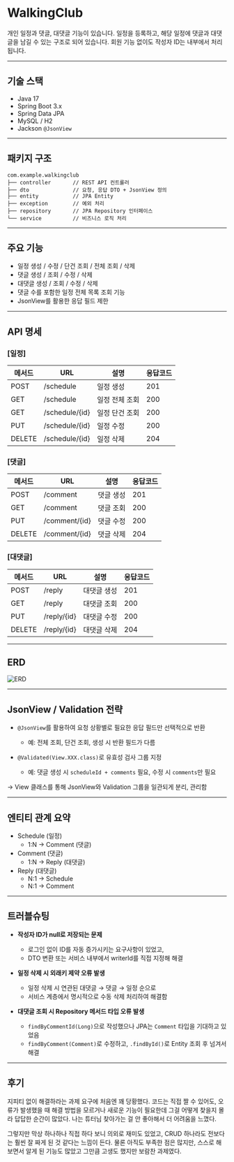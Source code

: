 # WalkingClub

개인 일정과 댓글, 대댓글 기능이 있습니다.
일정을 등록하고, 해당 일정에 댓글과 대댓글을 남길 수 있는 구조로 되어 있습니다.
회원 기능 없이도 작성자 ID는 내부에서 처리됩니다.

---

## 기술 스택

- Java 17
- Spring Boot 3.x
- Spring Data JPA
- MySQL / H2
- Jackson `@JsonView`

---

## 패키지 구조


```
com.example.walkingclub
├── controller       // REST API 컨트롤러
├── dto              // 요청, 응답 DTO + JsonView 정의
├── entity           // JPA Entity
├── exception        // 예외 처리
├── repository       // JPA Repository 인터페이스
└── service          // 비즈니스 로직 처리
```

---

## 주요 기능

- 일정 생성 / 수정 / 단건 조회 / 전체 조회 / 삭제
- 댓글 생성 / 조회 / 수정 / 삭제
- 대댓글 생성 / 조회 / 수정 / 삭제
- 댓글 수를 포함한 일정 전체 목록 조회 기능
- JsonView를 활용한 응답 필드 제한

---

## API 명세

### [일정]
| 메서드 | URL             | 설명            | 응답코드 |
|--------|------------------|------------------|----------|
| POST   | /schedule        | 일정 생성        | 201      |
| GET    | /schedule        | 일정 전체 조회   | 200      |
| GET    | /schedule/{id}   | 일정 단건 조회   | 200      |
| PUT    | /schedule/{id}   | 일정 수정        | 200      |
| DELETE | /schedule/{id}   | 일정 삭제        | 204      |

### [댓글]
| 메서드 | URL               | 설명          | 응답코드 |
|--------|--------------------|---------------|----------|
| POST   | /comment           | 댓글 생성      | 201      |
| GET    | /comment           | 댓글 조회      | 200      |
| PUT    | /comment/{id}      | 댓글 수정      | 200      |
| DELETE | /comment/{id}      | 댓글 삭제      | 204      |

### [대댓글]
| 메서드 | URL               | 설명             | 응답코드 |
|--------|--------------------|------------------|----------|
| POST   | /reply             | 대댓글 생성       | 201      |
| GET    | /reply             | 대댓글 조회       | 200      |
| PUT    | /reply/{id}        | 대댓글 수정       | 200      |
| DELETE | /reply/{id}        | 대댓글 삭제       | 204      |

---

## ERD

![ERD](https://github.com/user-attachments/assets/3b372349-8495-4e2f-9258-397be4b303da)

---

## JsonView / Validation 전략

- `@JsonView`를 활용하여 요청 상황별로 필요한 응답 필드만 선택적으로 반환
  - 예: 전체 조회, 단건 조회, 생성 시 반환 필드가 다름

- `@Validated(View.XXX.class)`로 유효성 검사 그룹 지정
  - 예: 댓글 생성 시 `scheduleId + comments` 필요, 수정 시 `comments`만 필요

→ View 클래스를 통해 JsonView와 Validation 그룹을 일관되게 분리, 관리함

---

## 엔티티 관계 요약

- Schedule (일정)
  - 1:N → Comment (댓글)
- Comment (댓글)
  - 1:N → Reply (대댓글)
- Reply (대댓글)
  - N:1 → Schedule
  - N:1 → Comment

---

## 트러블슈팅

- **작성자 ID가 null로 저장되는 문제**
  - 로그인 없이 ID를 자동 증가시키는 요구사항이 있었고,
  - DTO 변환 또는 서비스 내부에서 writerId를 직접 지정해 해결

- **일정 삭제 시 외래키 제약 오류 발생**
  - 일정 삭제 시 연관된 대댓글 → 댓글 → 일정 순으로
  - 서비스 계층에서 명시적으로 수동 삭제 처리하여 해결함

- **대댓글 조회 시 Repository 메서드 타입 오류 발생**
  - `findByCommentId(Long)`으로 작성했으나 JPA는 `Comment` 타입을 기대하고 있었음
  - `findByComment(Comment)`로 수정하고, `.findById()`로 Entity 조회 후 넘겨서 해결

---

## 후기

지피티 없이 해결하라는 과제 요구에 처음엔 꽤 당황했다.
코드는 직접 짤 수 있어도, 오류가 발생했을 때 해결 방법을 모르거나
새로운 기능이 필요한데 그걸 어떻게 찾을지 몰라 답답한 순간이 많았다.
나는 튜터님 찾아가는 걸 안 좋아해서 더 어려움을 느꼈다.

그렇지만 막상 하나하나 직접 하다 보니 의외로 재미도 있었고,
CRUD 하나라도 전보다는 훨씬 잘 짜게 된 것 같다는 느낌이 든다.
물론 아직도 부족한 점은 많지만, 스스로 해보면서 알게 된 기능도 많았고
그만큼 고생도 했지만 보람찬 과제였다.
